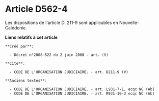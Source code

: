 # Article D562-4

Les dispositions de l'article D. 211-9 sont applicables en Nouvelle-Calédonie.

**Liens relatifs à cet article**

	**Créé par**:

	  - Décret n°2008-522 du 2 juin 2008 - art. (V)

	**Cite**:

	  - CODE DE L'ORGANISATION JUDICIAIRE. - art. D211-9 (V)

	**Anciens textes**:

	  - CODE DE L'ORGANISATION JUDICIAIRE. - art. L931-7-1, ecqc NC (Ab)
	  - CODE DE L'ORGANISATION JUDICIAIRE. - art. R931-10-3 ecqc NC (Ab)
